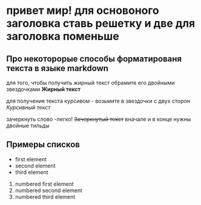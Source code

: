 

# привет мир! для основоного заголовка ставь решетку и две для заголовка поменьше

 
## Про некоторорые способы форматированя текста в языке markdown

для того, чтобы получить жирный текст обрамите его двойными звездочками **Жирный текст**

для получения текста курсивом - возьмите в звездочки с двух сторон *Курсивный текст*

зачеркнуть слово -легко! ~~Зачеркнутый текст~~ вначале и в конце нужны двойные тильды

## Примеры списков

* first element
* second element
* third element

1. numbered first element
2. numbered second element
3. numbered third element
